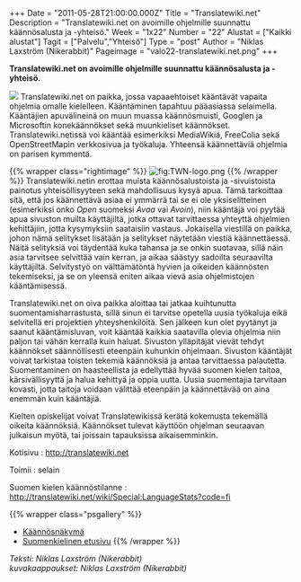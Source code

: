 +++
Date = "2011-05-28T21:00:00.000Z"
Title = "Translatewiki.net"
Description = "Translatewiki.net on avoimille ohjelmille suunnattu käännösalusta ja -yhteisö."
Week = "1x22"
Number = "22"
Alustat = ["Kaikki alustat"]
Tagit = ["Palvelu","Yhteisö"]
Type = "post"
Author = "Niklas Laxström (Nikerabbit)"
Pageimage = "valo22-translatewiki.net.png"
+++


**Translatewiki.net on avoimille ohjelmille suunnattu käännösalusta ja
-yhteisö.**

![ ](/images/valo22-translatewiki.net.png "fig:valo22-translatewiki.net.png")
Translatewiki.net on paikka, jossa vapaaehtoiset kääntävät vapaita
ohjelmia omalle kielelleen. Kääntäminen tapahtuu pääasiassa selaimella.
Kääntäjien apuvälineinä on muun muassa käännösmuisti, Googlen ja
Microsoftin konekäännökset sekä muunkieliset käännökset.
Translatewiki.netissä voi kääntää esimerkiksi MediaWikiä, FreeColia sekä
OpenStreetMapin verkkosivua ja työkaluja. Yhteensä käännettäviä ohjelmia
on parisen kymmentä.

{{% wrapper class="rightimage" %}}
![](TWN-logo.png "fig:TWN-logo.png")
{{% /wrapper %}}
Translatewiki.netin erottaa muista
käännösalustoista ja -sivuistoista painotus yhteisöllisyyteen sekä
mahdollisuus kysyä apua. Tämä tarkoittaa sitä, että jos käännettävä
asiaa ei ymmärrä tai se ei ole yksiselitteinen (esimerkiksi onko *Open*
suomeksi *Avaa* vai *Avoin*), niin kääntäjä voi pyytää apua sivuston
muilta käyttäjiltä, jotka ottavat tarvittaessa yhteyttä ohjelmien
kehittäjiin, jotta kysymyksiin saataisiin vastaus. Jokaisella viestillä
on paikka, johon nämä selitykset lisätään ja selitykset näytetään
viestiä käännettäessä. Näitä selityksiä voi täydentää kuka tahansa ja se
onkin suotavaa, sillä näin asia tarvitsee selvittää vain kerran, ja
aikaa säästyy sadoilta seuraavilta käyttäjiltä. Selvitystyö on
välttämätöntä hyvien ja oikeiden käännösten tekemiseksi, ja se on
yleensä eniten aikaa vievä asia ohjelmistojen kääntämisessä.

Translatewiki.net on oiva paikka aloittaa tai jatkaa kuihtunutta
suomentamisharrastusta, sillä sinun ei tarvitse opetella uusia työkaluja
eikä selvitellä eri projektien yhteyshenkilöitä. Sen jälkeen kun olet
pyytänyt ja saanut kääntämisluvan, voit kääntää kaikkia saatavilla
olevia ohjelmia niin paljon tai vähän kerralla kuin haluat. Sivuston
ylläpitäjät vievät tehdyt käännökset säännöllisesti eteenpäin kuhunkin
ohjelmaan. Sivuston kääntäjät voivat tarkistaa toisten tekemiä
käännöksiä ja antaa tarvittaessa palautetta. Suomentaminen on
haasteellista ja edellyttää hyvää suomen kielen taitoa, kärsivällisyyttä
ja halua kehittyä ja oppia uutta. Uusia suomentajia tarvitaan kovasti,
jotta taitoja voidaan välittää eteenpäin ja käännettävää on aina enemmän
kuin kääntäjiä.

Kielten opiskelijat voivat Translatewikissä kerätä kokemusta tekemällä
oikeita käännöksiä. Käännökset tulevat käyttöön ohjelman seuraavan
julkaisun myötä, tai joissain tapauksissa aikaisemminkin.

Kotisivu
:   <http://translatewiki.net>

Toimii
:   selain

Suomen kielen käännöstilanne
:   <http://translatewiki.net/wiki/Special:LanguageStats?code=fi>

{{% wrapper class="psgallery" %}}
-   [Käännösnäkymä](/images/Translate-extension.png)
-   [Suomenkielinen etusivu](/images/Twn-etusivu.png)‎
{{% /wrapper %}}

*Teksti: Niklas Laxström (Nikerabbit)* <br />
*kuvakaappaukset: Niklas Laxström (Nikerabbit)*

